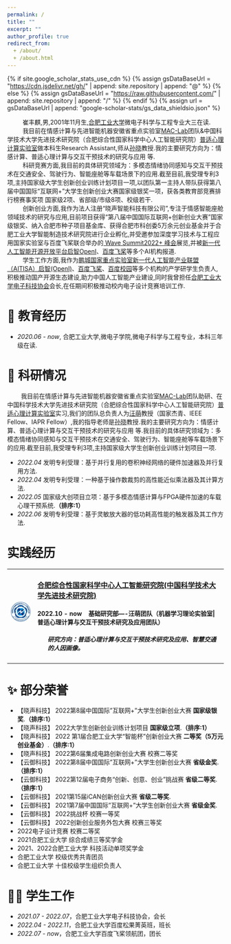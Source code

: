 ```yaml
---
permalink: /
title: ""
excerpt: ""
author_profile: true
redirect_from: 
  + /about/
  + /about.html
---
```


{% if site.google_scholar_stats_use_cdn %}
{% assign gsDataBaseUrl = "https://cdn.jsdelivr.net/gh/" | append: site.repository | append: "@" %}
{% else %}
{% assign gsDataBaseUrl = "https://raw.githubusercontent.com/" | append: site.repository | append: "/" %}
{% endif %}
{% assign url = gsDataBaseUrl | append: "google-scholar-stats/gs_data_shieldsio.json" %}

<span class='anchor' id='about-me'></span>

&emsp; &emsp; 崔丰麒,男,2001年11月生,[合肥工业大学](https://www.hfut.edu.cn/)微电子科学与工程专业大三在读.<br>&emsp; &emsp; 我目前在情感计算与先进智能机器安徽省重点实验室[MAC-Lab](http://faculty.hfut.edu.cn/sunxiao/zh_CN/index.htm)团队&中国科学技术大学先进技术研究院（合肥综合性国家科学中心人工智能研究院）[普适心理计算实验室](http://iai.ustc.edu.cn/iai/r271.html)做本科生Research Assistant,师从[孙晓](http://faculty.hfut.edu.cn/sunxiao/zh_CN/index.htm)教授.我的主要研究方向为：情感计算、普适心理计算与交互干预技术的研究与应用 等.<br>&emsp; &emsp; 科研竞赛方面,我目前的具体研究领域为：多模态情绪协同感知与交互干预技术在交通安全、驾驶行为、智能座舱等车载场景下的应用.截至目前,我受理专利3项,主持国家级大学生创新创业训练计划项目一项,以团队第一主持人带队获得第八届中国国际“互联网+”大学生创新创业大赛国家级银奖一项，获各类教育部竞赛排行榜赛事奖项 国家级2项、省部级/市级8项、校级若干.<br>&emsp; &emsp; 创新创业方面,我作为法人注册“晓声智能科技有限公司”,专注于情感智能座舱领域技术的研究与应用,目前项目获得“第八届中国国际互联网+创新创业大赛”国家级银奖、纳入合肥市种子项目基金库、获得合肥市科创委5万余元创业基金并于合肥工业大学智能制造技术研究院进行企业孵化,并受邀参加深度学习技术与工程应用国家实验室与百度飞桨联合举办的[ Wave Summit2022+ 峰会](https://www.wavesummit.com.cn/)展览,并被[新一代人工智能开源开放平台启智OpenI](https://mp.weixin.qq.com/s/FFwSKbIKiCb95YpEa6mnxQ)、[百度飞桨](./images/wavesummit.png)等多个AI机构报道.<br>&emsp; &emsp; 学生工作方面,我作为[鹏城国家重点实验室新一代人工智能产业联盟（AITISA）启智(OpenI)](./images/pengcheng.png)、[百度飞桨](./images/linghangtuan.png)、[百度校园](./images/baidu.png)等多个机构的产学研学生负责人,积极推动国产开源生态建设,助力中国人工智能产业建设,同时我曾担任[合肥工业大学电子科技协会](https://space.bilibili.com/503436097/?spm_id_from=333.999.0.0)会长,在任期间积极推动校内电子设计竞赛培训工作.


# 📖 教育经历
- *2020.06 - now*, 合肥工业大学,微电子学院,微电子科学与工程专业，本科三年级在读.


# 🔬 科研情况 
&emsp; &emsp;我目前在情感计算与先进智能机器安徽省重点实验室[MAC-Lab](http://faculty.hfut.edu.cn/sunxiao/zh_CN/index.htm)团队助研、在中国科学技术大学先进技术研究院（合肥综合性国家科学中心人工智能研究院）[普适心理计算实验室](http://iai.ustc.edu.cn/iai/r271.html)实习,我们的团队总负责人为[汪萌](http://faculty.hfut.edu.cn/wm12/zh_CN/index.htm)教授（国家杰青、IEEE Fellow、IAPR Fellow）,我的指导老师是[孙晓](http://faculty.hfut.edu.cn/sunxiao/zh_CN/index.htm)教授.我的主要研究方向为：情感计算、普适心理计算与交互干预技术的研究与应用 等.我目前的具体研究领域为：多模态情绪协同感知与交互干预技术在交通安全、驾驶行为、智能座舱等车载场景下的应用.截至目前,我受理专利3项,主持国家级大学生创新创业训练计划项目一项.    

- *2022.04* 发明专利受理：基于并行复用的卷积神经网络的硬件加速器及并行复用方法.  
- *2022.04* 发明专利受理：一种基于操作数裁剪的高性能近似乘法器及其计算方法.
- *2022.05* 国家级大创项目立项：基于多模态情感计算与FPGA硬件加速的车载心理干预系统.**（排序:1）** 
- *2022.06* 发明专利受理：基于灵敏放大器的低功耗高性能的触发器及其工作方法.


#  实践经历

<table class="imgtable"><tr><td>
<a href="http://iai.ustc.edu.cn/iai/r271.html"><img src="https://github.com/QIcita/QIcita.github.io/blob/main/_pages/images/iai.jpg?raw=true" alt="IAI" width="80px" /></a>&nbsp;</td>
<td align="left"><h3> <a href="http://iai.ustc.edu.cn/iai/r271.html">合肥综合性国家科学中心人工智能研究院(中国科学技术大学先进技术研究院)</a></h3> 
<h4>2022.10 - now &nbsp;&nbsp;&nbsp;基础研究部—-汪萌团队（机器学习理论实验室|普适心理计算与交互干预技术研究及应用团队）</h4> 
<ul>
<h5>研究方向：普适心理计算与交互干预技术研究及应用、智慧交通的人因画像。</h5> 
</ul> 
 </td></tr></table>




# ✨ 部分荣誉
- 【晓声科技】 2022第8届中国国际”互联网+”大学生创新创业大赛 **国家级银奖**.**（排序:1）**
- 【晓声科技】 2022大学生创新创业训练计划项目 **国家级立项**.**（排序:1）**
- 【晓声科技】 2022 第1届合肥工业大学“智能杯”创新创业大赛 **二等奖（5万元创业基金）**.**（排序:1）**
- 【晓声科技】 2022第6届集成电路创新创业大赛 校赛二等奖
- 【云御科技】 2022第8届中国国际”互联网+”大学生创新创业大赛 **省级金奖**.**（排序:1）**
- 【云御科技】 2022第12届电子商务“创新、创意、创业”挑战赛 **省级二等奖**.**（排序:1）**
- 【云御科技】 2021第15届iCAN创新创业大赛 **省级二等奖**.
- 【云御科技】 2021第7届中国国际”互联网+”大学生创新创业大赛 **省级金奖**.
- 【云御科技】 2022挑战杯 校赛一等奖
- 【云御科技】 2022创新创业服务外包大赛 校赛三等奖
- 2022电子设计竞赛 校赛二等奖
- 2021合肥工业大学 综合成绩三等奖学金
- 2021、2022合肥工业大学 科技活动单项奖学金
- 合肥工业大学 校级优秀共青团员
- 合肥工业大学 十佳校级学生组织负责人


# 👨‍🔬 学生工作
- *2021.07 - 2022.07*，合肥工业大学电子科技协会，会长
- *2022.04 - 2022.11*，合肥工业大学百度松果菁英班，班长
- *2022.07 - now*，合肥工业大学百度飞桨领航团，团长

